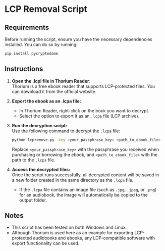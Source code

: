 # LCP Removal Script

## Requirements

Before running the script, ensure you have the necessary dependencies installed. You can do so by running:

```bash
pip install pycryptodome
```

## Instructions

1. **Open the .lcpl file in Thorium Reader:**  
   Thorium is a free ebook reader that supports LCP-protected files. You can download it from the official website.

2. **Export the ebook as an .lcpa file:**  
   - In Thorium Reader, right-click on the book you want to decrypt.
   - Select the option to export it as an `.lcpa` file (LCP archive).

3. **Run the decryption script:**  
   Use the following command to decrypt the `.lcpa` file:
   
   ```bash
   python lcpremove.py -key <your_passphrase_key> <path_to_ebook_file>
   ```

   Replace `<your_passphrase_key>` with the passphrase you received when purchasing or borrowing the ebook, and `<path_to_ebook_file>` with the path to the `.lcpa` file.

4. **Access the decrypted files:**  
   Once the script runs successfully, all decrypted content will be saved in a new folder created in the same directory as the `.lcpa` file.

   - If the `.lcpa` file contains an image file (such as `.jpg`, `.jpeg`, or `.png`) for an audiobook, the image will automatically be copied to the output folder.

## Notes

- This script has been tested on both Windows and Linux.
- Although Thorium is used here as an example for exporting LCP-protected audiobooks and ebooks, any LCP-compatible software with export functionality can be used.
